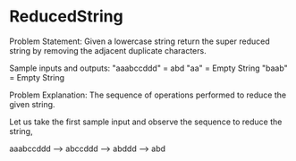 # ReducedString

Problem Statement:
Given a lowercase string return the super reduced string by removing the adjacent duplicate characters.

Sample inputs and outputs:
"aaabccddd" = abd
"aa" = Empty String
"baab" = Empty String

Problem Explanation:
The sequence of operations performed to reduce the given string.

Let us take the first sample input and observe the sequence to reduce the string,

aaabccddd --> abccddd --> abddd --> abd
